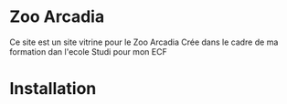 # Zoo Arcadia 
Ce site est un site vitrine pour le Zoo Arcadia
Crée dans le cadre de ma formation dan l'ecole Studi pour mon ECF 

# Installation

